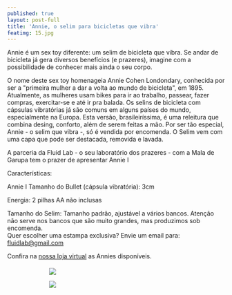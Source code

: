 ```yaml
---
published: true
layout: post-full
title: 'Annie, o selim para bicicletas que vibra'
featimg: 15.jpg
---
```

Annie é um sex toy diferente: um selim de bicicleta que vibra. Se andar de bicicleta já gera diversos benefícios (e prazeres), imagine com a possibilidade de conhecer mais ainda o seu corpo.

O nome deste sex toy homenageia Annie Cohen Londondary, conhecida por ser a "primeira mulher a dar a volta ao mundo de bicicleta", em 1895. Atualmente, as mulheres usam bikes para ir ao trabalho, passear, fazer compras, exercitar-se e até ir pra balada. Os selins de bicicleta com cápsulas vibratórias já são comuns em alguns países do mundo, especialmente na Europa. Esta versão, brasileiríssima, é uma releitura que combina desing, conforto, além de serem feitas a mão.  Por ser tão especial, Annie - o selim que vibra -, só é vendida por encomenda. O Selim vem com uma capa que pode ser destacada, removida e lavada.

A parceria da Fluid Lab - o seu laboratório dos prazeres - com a Mala de Garupa tem o prazer de apresentar Annie I 

Características:

Annie I
Tamanho do Bullet (cápsula vibratória): 3cm

Energia: 2 pilhas AA não inclusas

Tamanho do Selim: Tamanho padrão, ajustável a vários bancos. Atenção não serve nos bancos que são muito grandes, mas produzimos sob encomenda.  
Quer escolher uma estampa exclusiva? Envie um email para: fluidlab@gmail.com 

Confira na [nossa loja virtual](https://laboratoriodosprazeres.com.br/) as Annies disponíveis. 

<div style="display: inline-block;  font-size: 14px; overflow: hidden; padding: 5px 15px 25px 5px; height: 385px; text-align: center; min-width:200px" class="img-central">
                <a style="color: #337ab7; text-decoration: none; line-height: 1.42857143;" onmouseover="this.style.textDecoration = 'underline'" onmouseout="this.style.textDecoration='none'" href="https://www.laboratoriodosprazeres.com.br/massageadores/annie-selim-para-bicicletas-que-vibra/?utm_source=tn_email_campaign_feature&utm_medium=email&utm_campaign=20170917144120">
            <div style="height: 275px; line-height: 275px;" >
                <img style="max-width: 275px; max-height: 275px; vertical-align: middle;" src="http://d26lpennugtm8s.cloudfront.net/stores/177/843/products/foto1-083562cb88abc05e0e14685777674310-320-0.png"/>


![]({{site.baseurl}}/media/IMG_2831.JPG)

